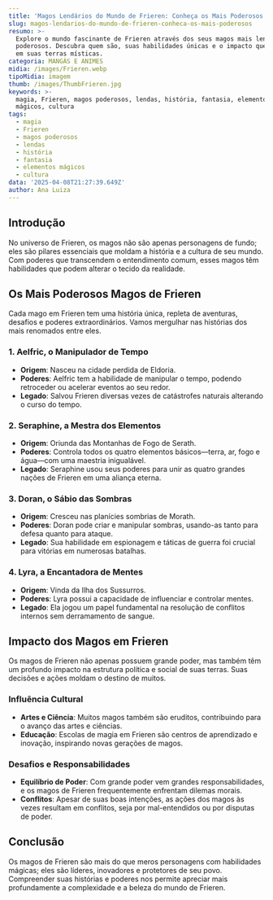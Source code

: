 ```yaml
---
title: 'Magos Lendários do Mundo de Frieren: Conheça os Mais Poderosos'
slug: magos-lendarios-do-mundo-de-frieren-conheca-os-mais-poderosos
resumo: >-
  Explore o mundo fascinante de Frieren através dos seus magos mais lendários e
  poderosos. Descubra quem são, suas habilidades únicas e o impacto que tiveram
  em suas terras místicas.
categoria: MANGÁS E ANIMES
midia: /images/Frieren.webp
tipoMidia: imagem
thumb: /images/ThumbFrieren.jpg
keywords: >-
  magia, Frieren, magos poderosos, lendas, história, fantasia, elementos
  mágicos, cultura
tags:
  - magia
  - Frieren
  - magos poderosos
  - lendas
  - história
  - fantasia
  - elementos mágicos
  - cultura
data: '2025-04-08T21:27:39.649Z'
author: Ana Luiza
---
```


## Introdução
No universo de Frieren, os magos não são apenas personagens de fundo; eles são pilares essenciais que moldam a história e a cultura de seu mundo. Com poderes que transcendem o entendimento comum, esses magos têm habilidades que podem alterar o tecido da realidade.

## Os Mais Poderosos Magos de Frieren
Cada mago em Frieren tem uma história única, repleta de aventuras, desafios e poderes extraordinários. Vamos mergulhar nas histórias dos mais renomados entre eles.

### 1. Aelfric, o Manipulador de Tempo
- **Origem**: Nasceu na cidade perdida de Eldoria.
- **Poderes**: Aelfric tem a habilidade de manipular o tempo, podendo retroceder ou acelerar eventos ao seu redor.
- **Legado**: Salvou Frieren diversas vezes de catástrofes naturais alterando o curso do tempo.

### 2. Seraphine, a Mestra dos Elementos
- **Origem**: Oriunda das Montanhas de Fogo de Serath.
- **Poderes**: Controla todos os quatro elementos básicos—terra, ar, fogo e água—com uma maestria inigualável.
- **Legado**: Seraphine usou seus poderes para unir as quatro grandes nações de Frieren em uma aliança eterna.

### 3. Doran, o Sábio das Sombras
- **Origem**: Cresceu nas planícies sombrias de Morath.
- **Poderes**: Doran pode criar e manipular sombras, usando-as tanto para defesa quanto para ataque.
- **Legado**: Sua habilidade em espionagem e táticas de guerra foi crucial para vitórias em numerosas batalhas.

### 4. Lyra, a Encantadora de Mentes
- **Origem**: Vinda da Ilha dos Sussurros.
- **Poderes**: Lyra possui a capacidade de influenciar e controlar mentes.
- **Legado**: Ela jogou um papel fundamental na resolução de conflitos internos sem derramamento de sangue.

## Impacto dos Magos em Frieren
Os magos de Frieren não apenas possuem grande poder, mas também têm um profundo impacto na estrutura política e social de suas terras. Suas decisões e ações moldam o destino de muitos.

### Influência Cultural
- **Artes e Ciência**: Muitos magos também são eruditos, contribuindo para o avanço das artes e ciências.
- **Educação**: Escolas de magia em Frieren são centros de aprendizado e inovação, inspirando novas gerações de magos.

### Desafios e Responsabilidades
- **Equilíbrio de Poder**: Com grande poder vem grandes responsabilidades, e os magos de Frieren frequentemente enfrentam dilemas morais.
- **Conflitos**: Apesar de suas boas intenções, as ações dos magos às vezes resultam em conflitos, seja por mal-entendidos ou por disputas de poder.

## Conclusão
Os magos de Frieren são mais do que meros personagens com habilidades mágicas; eles são líderes, inovadores e protetores de seu povo. Compreender suas histórias e poderes nos permite apreciar mais profundamente a complexidade e a beleza do mundo de Frieren.
